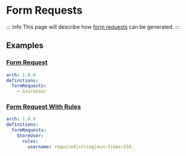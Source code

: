 # Form Requests

::: info
This page will describe how [form requests](https://laravel.com/docs/10.x/validation#form-request-validation) can be generated.
:::

## Examples

### [Form Request](https://laravel.com/docs/10.x/validation#creating-form-requests)

```yaml
arch: 1.0.0
definitions:
  formRequests:
    - StoreUser
```

### [Form Request With Rules](https://laravel.com/docs/10.x/validation#creating-form-requests)

```yaml
arch: 1.0.0
definitions:
  formRequests:
    StoreUser:
      rules:
        username: required|string|min:3|max:255
```
